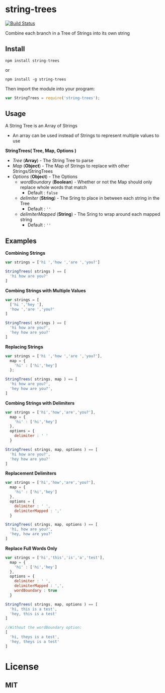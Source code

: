 # string-trees
[![Build Status](https://travis-ci.org/bninni/string-trees.svg?branch=master)](https://travis-ci.org/bninni/string-trees)

Combine each branch in a Tree of Strings into its own string

## Install
```
npm install string-trees
```
or
```
npm install -g string-trees
```

Then import the module into your program:

```javascript
var StringTrees = require('string-trees');
```

## Usage

A String Tree is an Array of Strings
  - An array can be used instead of Strings to represent multiple values to use

**StringTrees( Tree, Map, Options )**
* _Tree_ (**Array**) - The String Tree to parse
* _Map_ (**Object**) - The Map of Strings to replace with other Strings/StringTrees
* _Options_ (**Object**) - The Options
  * _wordBoundary_ (**Boolean**) - Whether or not the Map should only replace whole words that match
    * Default : `false`
  * _delimiter_ (**String**) - The Sring to place in between each string in the Tree
    * Default : `''`
  * _delimiterMapped_ (**String**) - The Sring to wrap around each mapped string
    * Default : `''`  

## Examples

**Combining Strings**

```javascript
var strings = ['hi ','how ','are ','you?']

StringTrees( strings ) == [
  'hi how are you?'
]
```

**Combing Strings with Multiple Values**

```javascript
var strings = [
  ['hi ','hey '],
  'how ','are ','you?'
]

StringTrees( strings ) == [
  'hi how are you?',
  'hey how are you?'
]
```

**Replacing Strings**

```javascript
var strings = ['hi ','how ','are ','you?'],
  map = {
    'hi' : ['hi','hey']
  };

StringTrees( strings, map ) == [
  'hi how are you?',
  'hey how are you?',
]
```

**Combing Strings with Delimiters**

```javascript
var strings = ['hi','how','are','you?'],
  map = {
    'hi' : ['hi','hey']
  },
  options = {
    delimiter : ' '
  }

StringTrees( strings, map, options ) == [
  'hi how are you?',
  'hey how are you?'
]
```

**Replacement Delimiters**

```javascript
var strings = ['hi','how','are','you?'],
  map = {
    'hi' : ['hi','hey']
  },
  options = {
    delimiter : ' ',
    delimiterMapped : ','
  }

StringTrees( strings, map, options ) == [
  'hi, how are you?',
  'hey, how are you?'
]
```

**Replace Full Words Only**

```javascript
var strings = ['hi','this','is','a','test'],
  map = {
    'hi' : ['hi','hey']
  },
  options = {
    delimiter : ' ',
    delimiterMapped : ',',
    wordBoundary : true
  }

StringTrees( strings, map, options ) == [
  'hi, this is a test',
  'hey, this is a test'
]

//Without the wordBoundary option:
[
  'hi, theys is a test',
  'hey, theys is a test'
]
```

# License

## MIT